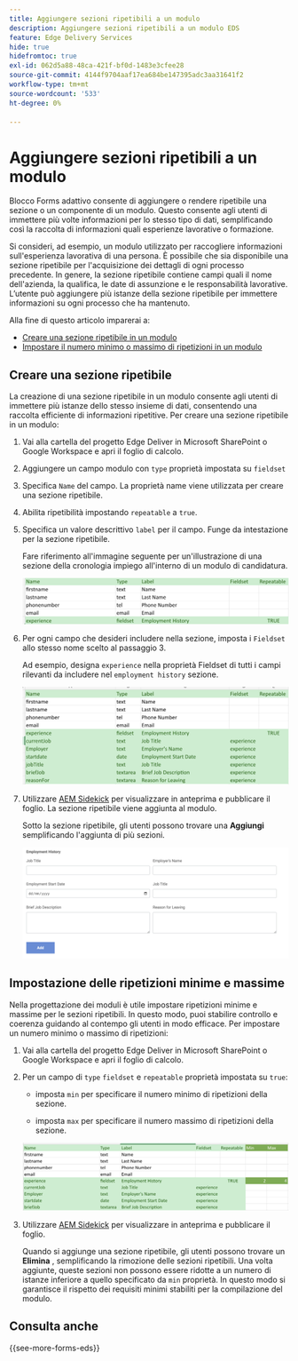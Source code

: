 ```yaml
---
title: Aggiungere sezioni ripetibili a un modulo
description: Aggiungere sezioni ripetibili a un modulo EDS
feature: Edge Delivery Services
hide: true
hidefromtoc: true
exl-id: 062d5a88-48ca-421f-bf0d-1483e3cfee28
source-git-commit: 4144f9704aaf17ea684be147395adc3aa31641f2
workflow-type: tm+mt
source-wordcount: '533'
ht-degree: 0%

---
```


# Aggiungere sezioni ripetibili a un modulo

Blocco Forms adattivo consente di aggiungere o rendere ripetibile una sezione o un componente di un modulo. Questo consente agli utenti di immettere più volte informazioni per lo stesso tipo di dati, semplificando così la raccolta di informazioni quali esperienze lavorative o formazione.

Si consideri, ad esempio, un modulo utilizzato per raccogliere informazioni sull&#39;esperienza lavorativa di una persona. È possibile che sia disponibile una sezione ripetibile per l&#39;acquisizione dei dettagli di ogni processo precedente. In genere, la sezione ripetibile contiene campi quali il nome dell&#39;azienda, la qualifica, le date di assunzione e le responsabilità lavorative. L’utente può aggiungere più istanze della sezione ripetibile per immettere informazioni su ogni processo che ha mantenuto.



Alla fine di questo articolo imparerai a:

* [Creare una sezione ripetibile in un modulo](#add-repeatable-sections-to-a-form)
* [Impostare il numero minimo o massimo di ripetizioni in un modulo](#set-minimum-or-maximum-number-of-repetitions-for-a-repeatable-section)

## Creare una sezione ripetibile

La creazione di una sezione ripetibile in un modulo consente agli utenti di immettere più istanze dello stesso insieme di dati, consentendo una raccolta efficiente di informazioni ripetitive. Per creare una sezione ripetibile in un modulo:

1. Vai alla cartella del progetto Edge Deliver in Microsoft SharePoint o Google Workspace e apri il foglio di calcolo.

1. Aggiungere un campo modulo con `type` proprietà impostata su `fieldset`
1. Specifica `Name` del campo. La proprietà name viene utilizzata per creare una sezione ripetibile.
1. Abilita ripetibilità impostando `repeatable` a `true`.
1. Specifica un valore descrittivo `label` per il campo. Funge da intestazione per la sezione ripetibile.

   Fare riferimento all&#39;immagine seguente per un&#39;illustrazione di una sezione della cronologia impiego all&#39;interno di un modulo di candidatura.

   ![](/help/edge/assets/repeatable-section-example-job-application-form.png)

1. Per ogni campo che desideri includere nella sezione, imposta i `Fieldset` allo stesso nome scelto al passaggio 3.

   Ad esempio, designa `experience` nella proprietà Fieldset di tutti i campi rilevanti da includere nel `employment history` sezione.

   ![esempio di campo sezione ripetibile e relative proprietà](/help/edge/assets/repeatable-section--mention-fieldset-name-example-job-application-form.png)

1. Utilizzare [AEM Sidekick](https://www.aem.live/developer/tutorial#preview-and-publish-your-content) per visualizzare in anteprima e pubblicare il foglio. La sezione ripetibile viene aggiunta al modulo.

   Sotto la sezione ripetibile, gli utenti possono trovare una **Aggiungi** semplificando l&#39;aggiunta di più sezioni.

   ![sezione ripetibile, pulsante Aggiungi, per aggiungere più sezioni ](/help/edge/assets/repeatable-section-example.png)


## Impostazione delle ripetizioni minime e massime

Nella progettazione dei moduli è utile impostare ripetizioni minime e massime per le sezioni ripetibili. In questo modo, puoi stabilire controllo e coerenza guidando al contempo gli utenti in modo efficace. Per impostare un numero minimo o massimo di ripetizioni:

1. Vai alla cartella del progetto Edge Deliver in Microsoft SharePoint o Google Workspace e apri il foglio di calcolo.

1. Per un campo di `type` `fieldset` e `repeatable` proprietà impostata su `true`:

   * imposta `min` per specificare il numero minimo di ripetizioni della sezione.

   * imposta `max` per specificare il numero massimo di ripetizioni della sezione.

   ![Impostare le proprietà min e max per specificare il numero di ripetizioni della sezione](/help/edge/assets/repeatable-section-set-min-max.png)

1. Utilizzare [AEM Sidekick](https://www.aem.live/developer/tutorial#preview-and-publish-your-content) per visualizzare in anteprima e pubblicare il foglio.

   Quando si aggiunge una sezione ripetibile, gli utenti possono trovare un **Elimina** , semplificando la rimozione delle sezioni ripetibili. Una volta aggiunte, queste sezioni non possono essere ridotte a un numero di istanze inferiore a quello specificato da `min` proprietà. In questo modo si garantisce il rispetto dei requisiti minimi stabiliti per la compilazione del modulo.

<!--

For example, consider a form used to collect information from users applying for a loan. . You may have a repeatable section for capturing details of each co-applicant. The repeatable section would typically contain fields such as co-co-applicant

The form allows users to provide personal information, including details of the co-applicants. Users can enter details for co-applicants, with this section being repeatable.

![Repeatable sections in forms](/help/forms/assets/eds-repeatable.png)

## Prerequisites

The [Adaptive Forms Block is enabled](/help/edge/docs/forms/create-forms.md) for your Edge Delivery Services project. 

## Add a repeatable section to a form 

Let's take an example of a loan application form. The form enables users to submit personal information. You can include co-applicant details using repeatable sections, with the option to add a minimum and maximum of three co-applicant sections.

"_You can use a Microsoft Excel file on your SharePoint Site or Google Sheet file on Google Drive to develop a form. Examples in this document are based on a [Microsoft Excel file on your SharePoint Site](https://www.aem.live/docs/setup-customer-SharePoint)._" 


To add repeatable sections in Edge Delivery:

1. [Author a form using Microsoft Excel](#author-form)
2. [Preview and publish the form](#preview-form)

### Author a form using Microsoft Excel {#author-form}

1. Go to your Edge Deliver project folder on Microsoft SharePoint or Google Workspace and open your spreadsheet. For example, open an a spreadsheet named `loan-application.xlsx`.

1. Add a new columns labeled `Repeatable` to the sheet contaning your form fields. By default, the `shared-default` sheet contains the form fields.  

1. Add new columns labeled as `Repeatable`, `Min`, and `Max` in your Microsoft Excel file.
1. Specify the value for the `Repeatable` column as `True` for the fieldset that you want to make repeatable.
1. Specify the values for the `Min` and `Max` columns. The `Min` value represents the minimum number of occurrences for which the panel repeats, while the `Max` value represents the maximum number of occurrences for which the panel repeats.
1. Save your Microsoft Excel file.
     
>[!NOTE]
>
> Here is the [Loan application](/help/forms/assets/loan-application.xlsx) excel sheet for your reference. 

### Preview/Publish the form using your Edge Delivery Service

1. Open or create new document file in a Microsft SharePoint Site to embed the Excel sheet  in it using a `Form Block`. For example, open the `index` file and add a `Form Block`.
2. Open the command prompt, navigate to your AEM Edge Delivery project directory on your local machine, and execute the command as `aem up`.

The form is accessible at `https://localhost:3000`, where clicking the `Add` button adds new repeatable section for entering co-applicant details. You can also delete the the repeatable section by clicking the `Delete` button. 

>[!NOTE]
>
> If you encounter a "Page Not Found" error while accessing your form at localhost, add the directory name of the Microsoft SharePoint Site in front of the URL where your form is located. For example, `http://localhost:3000/<dir-name>/`

-->


## Consulta anche

{{see-more-forms-eds}}
